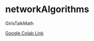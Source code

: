 # networkAlgorithms
GirlsTalkMath

[Google Colab Link](https://colab.research.google.com/drive/1TEacsspTQt4a-jlVpw8i3-w2H35id051?usp=sharing)
